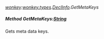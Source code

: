 _[wonkey](../../modules/wonkey/wonkey-module.md):[wonkey.types](../../modules/wonkey/wonkey-types.md).[DeclInfo](../../modules/wonkey/wonkey-types-declinfo.md).GetMetaKeys_
##### Method GetMetaKeys:[String](../../modules/wonkey/wonkey-types-string.md)[](  )
Gets meta data keys.
